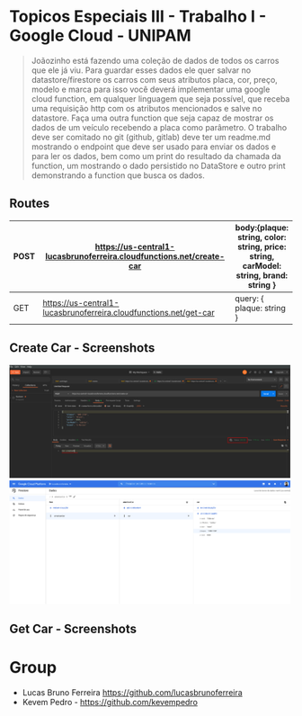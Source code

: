 # Topicos Especiais III - Trabalho I - Google Cloud - UNIPAM

> Joãozinho está fazendo uma coleção de dados de todos os carros que ele já viu. Para guardar esses dados ele quer salvar no datastore/firestore os carros com seus atributos placa, cor, preço, modelo e marca para isso você deverá implementar uma google cloud function, em qualquer linguagem que seja possível, que receba uma requisição http com os atributos mencionados e salve no datastore. Faça uma outra function que seja capaz de mostrar os dados de um veículo recebendo a placa como parâmetro. O trabalho deve ser comitado no git (github, gitlab) deve ter um readme.md mostrando o endpoint que deve ser usado para enviar os dados e para ler os dados, bem como um print do resultado da chamada da function, um mostrando o dado persistido no DataStore e outro print demonstrando a function que busca os dados.


## Routes

| POST | https://us-central1-lucasbrunoferreira.cloudfunctions.net/create-car | body:{plaque: string, color: string, price: string, carModel: string, brand: string } |
|--|--| -- |
| GET | https://us-central1-lucasbrunoferreira.cloudfunctions.net/get-car | query: { plaque: string }  |


## Create Car - Screenshots

<img src="./.github/create-car.png?raw=true" width="500"/>
<img src="./.github/firestore.png?raw=true" width="500"/>


## Get Car - Screenshots


# Group
- Lucas Bruno Ferreira https://github.com/lucasbrunoferreira
- Kevem Pedro - https://github.com/kevempedro

